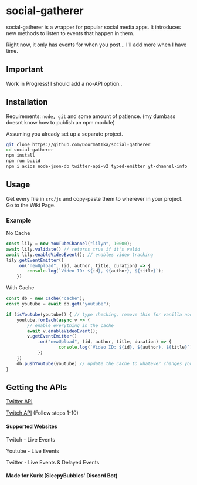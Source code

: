 # social-gatherer
social-gatherer is a wrapper for popular social media apps. It introduces new methods to listen to events that happen in them.

Right now, it only has events for when you post... I'll add more when I have time.

## Important
Work in Progress!
I should add a no-API option..

## Installation
Requirements: `node, git` and some amount of patience. (my dumbass doesnt know how to publish an npm module)

Assuming you already set up a separate project.
```sh
git clone https://github.com/DoormatIka/social-gatherer
cd social-gatherer
npm install
npm run build
npm i axios node-json-db twitter-api-v2 typed-emitter yt-channel-info
```

## Usage
Get every file in `src/js` and copy-paste them to wherever in your project.
Go to the Wiki Page.

### Example
No Cache
```ts
const lily = new YouTubeChannel("lilyn", 10000);
await lily.validate() // returns true if it's valid
await lily.enableVideoEvent(); // enables video tracking
lily.getEventEmitter()
    .on("newUpload", (id, author, title, duration) => {
        console.log(`Video ID: ${id}, ${author}, ${title}`);
    })
```

With Cache
```ts
const db = new Cache("cache");
const youtube = await db.get("youtube");

if (isYoutube(youtube)) { // type checking, remove this for vanilla node.js
    youtube.forEach(async v => {
        // enable everything in the cache
        await v.enableVideoEvent();
        v.getEventEmitter()
            .on("newUpload", (id, author, title, duration) => {
                    console.log(`Video ID: ${id}, ${author}, ${title}`);
            })
    })
    db.pushYoutube(youtube) // update the cache to whatever changes you made
}
```

## Getting the APIs
[Twitter API](https://developer.twitter.com/en/docs/twitter-api/getting-started/getting-access-to-the-twitter-api)

[Twitch API](https://dev.twitch.tv/docs/authentication/register-app/) (Follow steps 1-10)

#### Supported Websites
Twitch - Live Events

Youtube - Live Events

Twitter - Live Events & Delayed Events

#### Made for Kurix (SleepyBubbles' Discord Bot)
